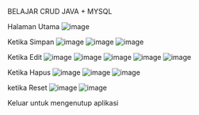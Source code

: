 BELAJAR CRUD JAVA + MYSQL

Halaman Utama
![image](https://github.com/Anoplay/BelajarCRUDJava/assets/28952095/996c2a42-5c75-40d4-b582-e40a0f1a021c)

Ketika Simpan
![image](https://github.com/Anoplay/BelajarCRUDJava/assets/28952095/85cbb146-2c35-46e2-b968-bc87054e08d0)
![image](https://github.com/Anoplay/BelajarCRUDJava/assets/28952095/6bf585a8-0b67-4425-9065-1074e812220d)
![image](https://github.com/Anoplay/BelajarCRUDJava/assets/28952095/d9352b94-72e7-475e-a4d4-2320ad50d7d4)

Ketika Edit
![image](https://github.com/Anoplay/BelajarCRUDJava/assets/28952095/21cc8644-59a9-424a-a6fd-1b852f0e7cde)
![image](https://github.com/Anoplay/BelajarCRUDJava/assets/28952095/a93dd65c-5641-4ed8-a265-7bd6f5d391f8)
![image](https://github.com/Anoplay/BelajarCRUDJava/assets/28952095/7c820060-ae06-497c-b059-6b475c865fd6)
![image](https://github.com/Anoplay/BelajarCRUDJava/assets/28952095/ba0ba80f-0d6a-4b81-b183-fe7bc28f075a)
![image](https://github.com/Anoplay/BelajarCRUDJava/assets/28952095/019502c1-04ac-4143-9bbd-353d8e933db3)

Ketika Hapus
![image](https://github.com/Anoplay/BelajarCRUDJava/assets/28952095/9125528b-cab4-4f51-afd0-a9e4e92e40c3)
![image](https://github.com/Anoplay/BelajarCRUDJava/assets/28952095/e3865d87-3a1b-4157-b1c5-36dd20eb1294)
![image](https://github.com/Anoplay/BelajarCRUDJava/assets/28952095/5536c582-8a71-4e89-a269-897a047d7645)

ketika Reset
![image](https://github.com/Anoplay/BelajarCRUDJava/assets/28952095/1a4becc2-4438-4527-8c14-241bfed8025b)
![image](https://github.com/Anoplay/BelajarCRUDJava/assets/28952095/7423f6f6-1475-4f2f-8b08-c6a35ce091f9)

Keluar untuk mengenutup aplikasi













